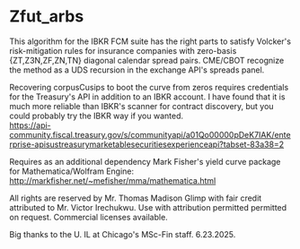 # Zfut_arbs

This algorithm for the IBKR FCM suite has the right parts to satisfy Volcker's risk-mitigation rules for insurance companies with zero-basis {ZT,Z3N,ZF,ZN,TN} diagonal calendar spread pairs. CME/CBOT recognize the method as a UDS recursion in the exchange API's spreads panel. 

Recovering corpusCusips to boot the curve from zeros requires credentials for the Treasury's API in addition to an IBKR account. I have found that it is much more reliable than IBKR's scanner for contract discovery, but you could probably try the IBKR way if you wanted.  
https://api-community.fiscal.treasury.gov/s/communityapi/a01Qo00000pDeK7IAK/enterprise-apisustreasurymarketablesecuritiesexperienceapi?tabset-83a38=2

Requires as an additional dependency Mark Fisher's yield curve package for Mathematica/Wolfram Engine:
http://markfisher.net/~mefisher/mma/mathematica.html

All rights are reserved by Mr. Thomas Madison Glimp with fair credit attributed to Mr. Victor Irechukwu.
Use with attribution permitted permitted on request. Commercial licenses available.

Big thanks to the U. IL at Chicago's MSc-Fin staff.
6.23.2025.
